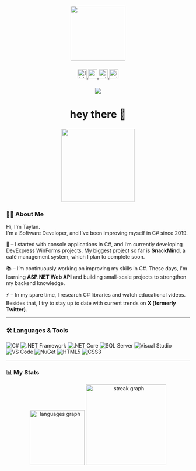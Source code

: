 <div align="center">
  <img height="150" src="https://media4.giphy.com/media/v1.Y2lkPTc5MGI3NjExZmNhMmFsZWppYzdneWZ4eHAwY3NhcGF0eXppMHZtZHBrMDlqMnBhdCZlcD12MV9pbnRlcm5hbF9naWZfYnlfaWQmY3Q9Zw/bAQH7WXKqtIBrPs7sR/giphy.gif" />
</div>

###

<div align="center">
  <a href="https://www.linkedin.com/in/taylan-gen%C3%A7-968984262/" target="_blank">
    <img src="https://img.shields.io/static/v1?message=LinkedIn&logo=linkedin&label=&color=0077B5&logoColor=white&labelColor=&style=for-the-badge" height="25" alt="linkedin logo" />
  </a>
  <a href="mailto:taylanfb0534@gmail.com" target="_blank">
    <img src="https://img.shields.io/static/v1?message=Gmail&logo=gmail&label=&color=D14836&logoColor=white&labelColor=&style=for-the-badge" height="25" alt="gmail logo" />
  </a>
  <a href="mailto:taylangeenc@hotmail.com" target="_blank">
    <img src="https://img.shields.io/static/v1?message=Outlook&logo=microsoft-outlook&label=&color=0078D4&logoColor=white&labelColor=&style=for-the-badge" height="25" alt="microsoft-outlook logo" />
  </a>
  <a href="https://www.instagram.com/taylangeenc/" target="_blank">
    <img src="https://img.shields.io/static/v1?message=Instagram&logo=instagram&label=&color=E4405F&logoColor=white&labelColor=&style=for-the-badge" height="25" alt="instagram logo" />
  </a>
</div>

###

<div align="center">
  <img src="https://profile-counter.glitch.me/taylangeenc/count.svg?" />
</div>

###

<h1 align="center">hey there 👋</h1>

###

<div align="center">
  <img height="200" src="https://media3.giphy.com/media/v1.Y2lkPTc5MGI3NjExYzUwemw2c3FuZm9sYWRxcmtnNnN6OGRmbmxzczNtNHZtdmhxcjFkdyZlcD12MV9pbnRlcm5hbF9naWZfYnlfaWQmY3Q9Zw/qgQUggAC3Pfv687qPC/giphy.gif" />
</div>

###

### 👨‍💻 About Me

Hi, I'm Taylan.  
I'm a Software Developer, and I've been improving myself in C# since 2019.

🔭 – I started with console applications in C#, and I’m currently developing DevExpress WinForms projects. My biggest project so far is **SnackMind**, a café management system, which I plan to complete soon.

📚 – I’m continuously working on improving my skills in C#. These days, I'm learning **ASP.NET Web API** and building small-scale projects to strengthen my backend knowledge.

⚡ – In my spare time, I research C# libraries and watch educational videos. Besides that, I try to stay up to date with current trends on **X (formerly Twitter)**.

---

### 🛠️ Languages & Tools

![C#](https://img.shields.io/badge/C%23-239120?style=for-the-badge&logo=c-sharp&logoColor=white)
![.NET Framework](https://img.shields.io/badge/.NET_Framework-512BD4?style=for-the-badge&logo=dotnet&logoColor=white)
![.NET Core](https://img.shields.io/badge/.NET_Core-512BD4?style=for-the-badge&logo=dotnet&logoColor=white)
![SQL Server](https://img.shields.io/badge/SQL_Server-CC2927?style=for-the-badge&logo=microsoftsqlserver&logoColor=white)
![Visual Studio](https://img.shields.io/badge/Visual_Studio-5C2D91?style=for-the-badge&logo=visualstudio&logoColor=white)
![VS Code](https://img.shields.io/badge/VS_Code-007ACC?style=for-the-badge&logo=visualstudiocode&logoColor=white)
![NuGet](https://img.shields.io/badge/NuGet-004880?style=for-the-badge&logo=nuget&logoColor=white)
![HTML5](https://img.shields.io/badge/HTML5-E34F26?style=for-the-badge&logo=html5&logoColor=white)
![CSS3](https://img.shields.io/badge/CSS3-1572B6?style=for-the-badge&logo=css3&logoColor=white)

---

### 📊 My Stats

<div align="center">
  <img src="https://github-readme-stats.vercel.app/api/top-langs?username=taylangeenc&locale=en&hide_title=false&layout=compact&card_width=320&langs_count=5&theme=dracula&hide_border=false&order=2" height="150" alt="languages graph" />
  <img src="https://streak-stats.demolab.com?user=taylangeenc&locale=en&mode=daily&theme=dark&hide_border=false&border_radius=5&order=3" height="220" alt="streak graph" />
</div>

###

<!-- Snake animation (opsiyonel) -->
<!--
<img src="https://raw.githubusercontent.com/taylangeenc/taylangeenc/output/snake.svg" alt="Snake animation" />
-->
